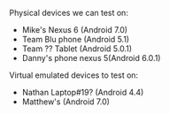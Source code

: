 Physical devices we can test on:

- Mike's Nexus 6 (Android 7.0)
- Team Blu phone (Android 5.1)
- Team ?? Tablet (Android 5.0.1)
- Danny's phone nexus 5(Android 6.0.1)

Virtual emulated devices to test on:

- Nathan Laptop#19? (Android 4.4)
- Matthew's (Android 7.0)
